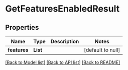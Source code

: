 # GetFeaturesEnabledResult

## Properties

| Name         | Type     | Description | Notes             |
| ------------ | -------- | ----------- | ----------------- |
| **features** | **List** |             | [default to null] |

[[Back to Model list]](../README.md#documentation-for-models) [[Back to API list]](../README.md#documentation-for-api-endpoints) [[Back to README]](../README.md)
